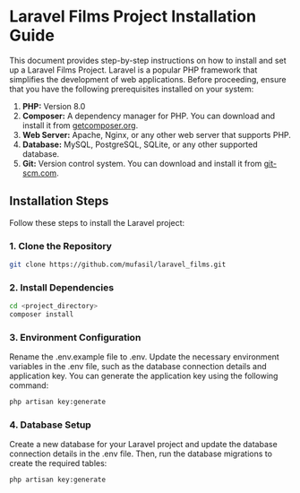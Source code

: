 # Laravel Films Project Installation Guide

This document provides step-by-step instructions on how to install and set up a Laravel Films Project. Laravel is a popular PHP framework that simplifies the development of web applications. Before proceeding, ensure that you have the following prerequisites installed on your system:

1. **PHP:** Version 8.0 
2. **Composer:** A dependency manager for PHP. You can download and install it from [getcomposer.org](https://getcomposer.org/).
3. **Web Server:** Apache, Nginx, or any other web server that supports PHP.
4. **Database:** MySQL, PostgreSQL, SQLite, or any other supported database.
5. **Git:** Version control system. You can download and install it from [git-scm.com](https://git-scm.com/).

## Installation Steps

Follow these steps to install the Laravel project:

### 1. Clone the Repository

```bash
git clone https://github.com/mufasil/laravel_films.git
```
### 2. Install Dependencies
```bash
cd <project_directory>
composer install
```

### 3. Environment Configuration
Rename the .env.example file to .env. Update the necessary environment variables in the .env file, such as the database connection details and application key. You can generate the application key using the following command:

```bash
php artisan key:generate
```

### 4. Database Setup
Create a new database for your Laravel project and update the database connection details in the .env file. Then, run the database migrations to create the required tables:

```bash
php artisan key:generate
```
